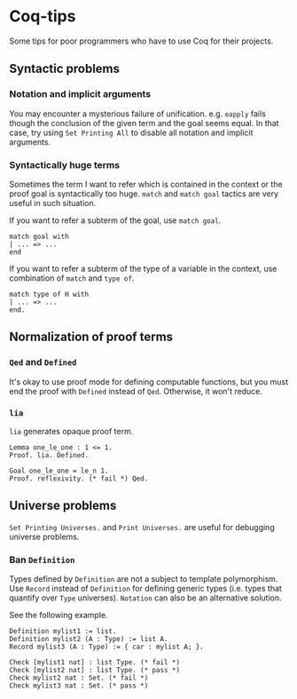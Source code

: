 # Coq-tips
Some tips for poor programmers who have to use Coq for their projects.

## Syntactic problems
### Notation and implicit arguments
You may encounter a mysterious failure of unification. e.g. `eapply` fails though the conclusion of the given term and the goal seems equal.
In that case, try using `Set Printing All` to disable all notation and implicit arguments.
### Syntactically huge terms
Sometimes the term I want to refer which is contained in the context or the proof goal is syntactically too huge.
`match` and `match goal` tactics are very useful in such situation.

If you want to refer a subterm of the goal, use `match goal`.
```coq
match goal with
| ... => ...
end
```

If you want to refer a subterm of the type of a variable in the context, use combination of `match` and `type of`.
```coq
match type of H with
| ... => ... 
end.
```

## Normalization of proof terms
### `Qed` and `Defined`
It's okay to use proof mode for defining computable functions, but you must end the proof with `Defined` instead of `Qed`.
Otherwise, it won't reduce.
### `lia`
`lia` generates opaque proof term.
```coq
Lemma one_le_one : 1 <= 1.
Proof. lia. Defined.

Goal one_le_one = le_n 1.
Proof. reflexivity. (* fail *) Qed.
```

## Universe problems
`Set Printing Universes.` and `Print Universes.` are useful for debugging universe problems.

### Ban `Definition`
Types defined by `Definition` are not a subject to template polymorphism.
Use `Record` instead of `Definition` for defining generic types (i.e. types that quantify over `Type` universes).
`Notation` can also be an alternative solution.

See the following example.
```coq
Definition mylist1 := list.
Definition mylist2 (A : Type) := list A.
Record mylist3 (A : Type) := { car : mylist A; }.

Check [mylist1 nat] : list Type. (* fail *)
Check [mylist2 nat] : list Type. (* pass *)
Check mylist2 nat : Set. (* fail *)
Check mylist3 nat : Set. (* pass *)
```
